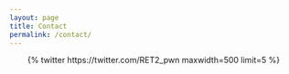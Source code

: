 ```yaml
---
layout: page
title: Contact
permalink: /contact/
---
```


<div class='jekyll-twitter-plugin' align="center">
    {% twitter https://twitter.com/RET2_pwn maxwidth=500 limit=5 %}
</div>




